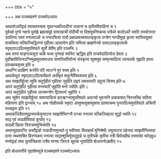 +++
title = "५"

+++
अथ पञ्चमप्रश्ने पञ्चमोऽध्यायः

अथातोऽर्कोद्वाहं व्याख्यास्यामः मूकान्धबधिरादीनां
जडानां च तृतीयविवाहिनां च १  
पूर्वपक्षे पुण्ये नक्षत्रे पूर्वाह्ने
ब्रह्मसमूहे ग्रामात्प्राचीं वोदीचीं वा दिशमुपनिष्क्रम्य यत्रैको
बालोऽर्को भवति तस्योत्तरत उपलिप्य स्वयं स्नात्वाऽर्कं च स्नापयित्वा
पादौ प्रक्षाळ्याचम्यालङ्कृत्य तन्त्रेण नान्दीमुखं कृत्वा
स्वस्तिसूक्तं वाचयित्वा यत्किञ्चिद्धिरण्यं गृहीत्वा
आसत्येन इति जपित्वा ब्राह्मणेभ्यो दत्वाऽलङ्कृत्यार्कं
स्पृष्ट्वाऽऽदित्यमुपतिष्ठते सूर्यो देवीम्
इति पञ्चभिः २  
अथ वस्त्रं माङ्गल्यसूत्रं चार्के बध्वा पुण्याहं स्वस्ति
ऋद्धिम् इति वाचयेदादित्योत्र देवता ३  
पूर्वोक्तविधिनाऽग्निमुखमुपसमाधाय
सम्परिस्तीर्याज्यं संस्कृत्य स्रुक्स्रुवं सम्मृज्यादित्यं ध्यायन्नर्कं
गृह्णाति हस्तः प्रयच्छत्वमृतम् इति ४  
अथाग्निं प्रदक्षिणं करोति परि
त्वाऽग्ने पुरं वयम् इति ५  
अथार्कमूलं स्पृष्ट्वाऽऽदित्यभीक्षते
अभीवृतं शकुनैर्विश्वरूपम् इति ६  
अथ व्याहृतीर्हुत्वा स्रुचि
चतुर्गृहीतं गृहीत्वा जुहोति उद्वयं तमसस्परि उदुत्यं चित्रम् इति
७  
अपरं चतुर्गृहीतं गृहीत्वा मनस्वतीं जुहोति मनो ज्योतिः इति ८  
अपरं
चतुर्गृहीतं गृहीत्वा लाजमन्त्रेण द्विरावर्त्य जुहोति ९  
अथ
स्रुवेण व्याहृतीर्हुत्वा समाप्यादित्यं
व्रतऋग्भ्यामुपतिष्ठते अदाभ्यो
भुवनानि प्रचाकशत् त्रिरन्तरिक्षं सविता महित्वना इति द्वाभ्याम् १०
अथ गोक्षीरमर्कं स्पृष्टा आयुष्यसूक्तमुक्त्वा प्राश्याचम्य
पुनरादित्यमुपतिष्ठते अचित्ती यच्चकृम इति
११  
अथार्काधिदैवतमुद्वास्यार्कमुत्पाट्य व्याहृतीभिरग्नौ दग्ध्वा
स्नात्वा यत्किञ्चिद्दत्वा शुद्धो भवति १२  
सद्य एवं कदळीविवाहं
कुर्यात् १३  
कदळीं छित्वा त्रिरात्रमशुचिर्भवति १४  
अथाप्युदाहरन्ति
अर्कोद्वाहो जडादीनामुच्यते तु यवीयसः विवाहार्थं
मुनिश्रेष्ठैः तमुत्पाट्य दहेत्तदा व्याहृतीभिस्तदा
दत्वा यथाशक्ति हिरण्यकम् स्नात्वा सद्यश्शुचिर्भूयादुद्वाहे च
तृतीयके तृतीया स्त्री म्रियेच्छीघ्रं तस्मादेवं चरेद्बुधः रम्भोद्वाहं
तथा कुर्याच्छित्वा तत्रैव मानवः त्रिरात्रं सूतकं भूयादिति
बोधायनोऽब्रवीत् १५  

इति बोधायनीये गृह्यशेषसूत्रे पञ्चमप्रश्ने पञ्चमोऽध्यायः
